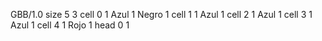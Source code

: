<gs-board without-header> GBB/1.0
size 5 3
cell 0 1 Azul 1 Negro 1 
cell 1 1 Azul 1 
cell 2 1 Azul 1 
cell 3 1 Azul 1 
cell 4 1 Rojo 1 
head 0 1 </gs-board>